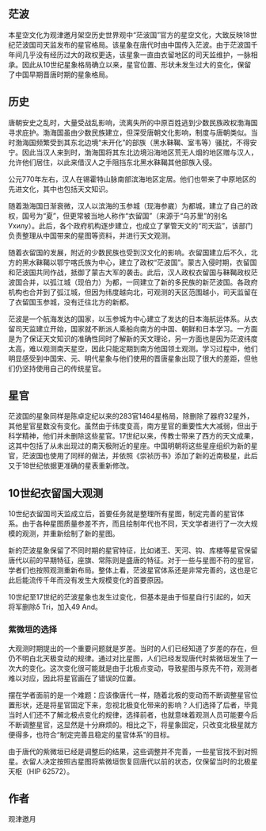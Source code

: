 
## 茫波

本星空文化为观津邀月架空历史世界观中“茫波国”官方的星空文化，大致反映18世纪茫波国司天监发布的星官格局。该星象在唐代时由中国传入茫波。由于茫波国千年间几乎没有经历过大的政权更迭，该星象一直由衣留地区的司天监维护，一脉相承。因此从10世纪星象格局确立以来，星官位置、形状未发生过大的变化，保留了中国早期晋唐时期的星象格局。

## 历史

唐朝安史之乱时，大量受战乱影响，流离失所的中原百姓逃到少数民族政权渤海国寻求庇护。渤海国虽由少数民族建立，但深受唐朝文化影响，制度与唐朝类似。当时渤海国频繁受到其东北边境“未开化”的部族（黑水靺鞨、室韦等）骚扰，不得安宁。因此当汉人来到时，渤海国将其东北边境沿海地区荒无人烟的地区赠与汉人，允许他们居住，以此来借汉人之手阻挡东北黑水靺鞨其他部族入侵。

公元770年左右，汉人在锡霍特山脉南部滨海地区定居。他们也带来了中原地区的先进文化，其中也包括天文知识。

随着渤海国日渐衰微，汉人以滨海的玉参城（现海参崴）为都城，建立了自己的政权，国号为“夏”，但更常被当地人称作“衣留国”（来源于“乌苏里”的别名Ухилу）。此后，各个政府机构逐步建立，也成立了掌管天文的“司天监”，该部门负责整理从中国带来的星图等资料，并进行天文观测。

随着衣留国的发展，附近的少数民族也受到汉文化的影响。衣留国建立后不久，北方的黑水靺鞨以鄂宁喀氏族为中心，建立了政权“茫波国”。蒙古入侵时期，衣留国和茫波国共同作战，抵御了蒙古大军的袭击。此后，汉人政权衣留国与靺鞨政权茫波国合并，以弧江城（现伯力）为都，一同建立了新的多民族的新茫波国。各政府机构也合并到了弧江城，但因为纬度越向北，可观测的天区范围越小，司天监留在了衣留国玉参城，没有迁往北方的新都。

茫波是一个航海发达的国家，以玉参城为中心建立了发达的日本海航运体系。从衣留司天监建立开始，国家就不断派人乘船向南方的中国、朝鲜和日本学习。一方面是为了保证天文知识的准确性同时了解新的天文理论，另一方面也是因为茫波纬度太高，难以观测南天星空，因此只能定期到南方他国领土观测。学习过程中，他们明显感受到中国宋、元、明代星象与他们使用的晋唐星象出现了很大的差距，但他们仍坚持使用自己的传统星官。

## 星官

茫波国的星象同样是陈卓定纪以来的283官1464星格局，除删除了器府32星外，其他星官星数没有变化。虽然由于纬度变高，南方星官的重要性大大减弱，但出于科学精神，他们并未删除这些星官。17世纪以来，传教士带来了西方的天文成果，这其中包括了从未出现过的南天极附近的星座。中国明朝将这些星座组织为新的星官，茫波国也使用了同样的做法，并依照《崇祯历书》添加了新的近南极星，此后又于18世纪依据更准确的星表重新修改。

## 10世纪衣留国大观测

10世纪衣留国司天监成立后，首要任务就是整理所有星图，制定完善的星官体系。由于各种星图质量参差不齐，而且绘制年代也不同，天文学者进行了一次大规模的观测，并重新绘制了新的星图。

新的茫波星象保留了不同时期的星官特征，比如诸王、天河、钩、库楼等星官保留唐代以前的早期特征，座旗、常陈则是盛唐的特征。对于一些与星图不符的星官，学者们也按照观测重新布局。整体上看，茫波星官体系还是非常完善的，这也是它此后能流传千年而没有发生大规模变化的首要原因。

10世纪至17世纪的茫波星象也发生过变化，但基本是由于恒星自行引起的，如天将军删除δ Tri，加入49 And。

### 紫微垣的选择

大观测时期提出的一个重要问题就是岁差。当时的人们已经知道了岁差的存在，但仍不明白北天极变动的规律。通过对比星图，人们已经发现唐代时紫微垣发生了一次大的变化。这次变化很可能就是由于北极点变动，导致星图与原先不符，观测者难以对应，因此将星官画在了错误的位置。

摆在学者面前的是一个难题：应该像唐代一样，随着北极的变动而不断调整星官位置形状，还是将星官固定下来，忽视北极变化带来的影响？人们选择了后者，毕竟当时人们还不了解北极点变化的规律，选择前者，也就意味着观测人员可能要今后不断调整星官，这显然是十分麻烦的。相比之下，将星象固定，只改变北极星就方便得多，也符合“制定完善且稳定的星官体系”的目标。

由于唐代的紫微垣已经是调整后的结果，这些调整并不完善，一些星官找不到对照星。衣留人决定按照古星图将紫微垣恢复回唐代以前的状态，仅保留当时的北极星天枢（HIP 62572）。

## 作者

观津邀月
